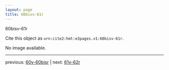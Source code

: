 ```yaml
---
layout: page
title: 60bisv-61r
---
```


60bisv-61r

Cite this object as `urn:cite2:hmt:e3pages.v1:60bisv-61r`.

No image available. 



---

previous: [60v-60bisr](../60v-60bisr/) | next: [61v-62r](../61v-62r/)